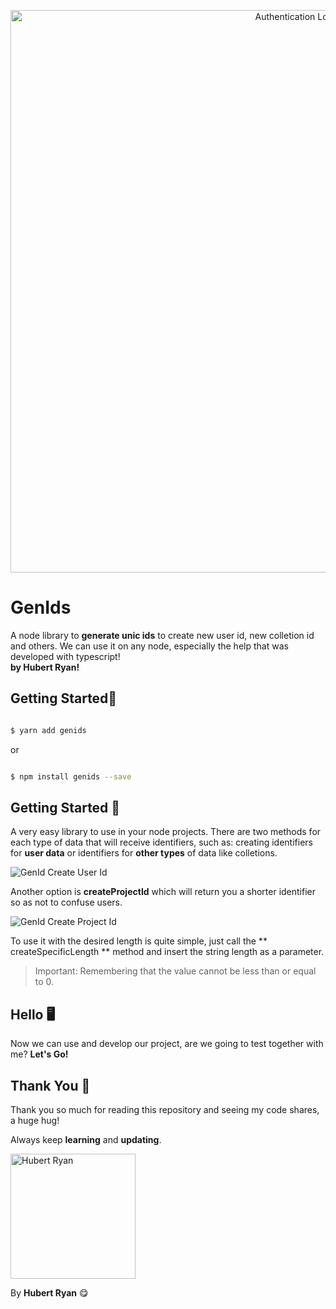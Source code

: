 <p  align="center">
<img  src="https://imgur.com/d1rxZxe.png"  width="900"  title="Authentication Logo">
</p>

# GenIds

A node library to **generate unic ids** to create new user id, new colletion id and others. We can use it on any node, especially the help that was developed with typescript!<br/>**by Hubert Ryan!**

## Getting Started🔌

```sh

$ yarn add genids

```

or

```sh

$ npm install genids --save

```

## Getting Started 🧨

A very easy library to use in your node projects. There are two methods for each type of data that will receive identifiers, such as: creating identifiers for **user data** or identifiers for **other types** of data like colletions.

![GenId Create User Id](https://imgur.com/Ti1nuwU.png)

Another option is **createProjectId** which will return you a shorter identifier so as not to confuse users.

![GenId Create Project Id](https://imgur.com/2ZlC3Dh.png)

To use it with the desired length is quite simple, just call the ** createSpecificLength ** method and insert the string length as a parameter.

> Important: Remembering that the value cannot be less than or equal to 0.

## Hello 🖥

Now we can use and develop our project, are we going to test together with me? **Let's Go!**

## Thank You 🎉

Thank you so much for reading this repository and seeing my code shares, a huge hug!

Always keep **learning** and **updating**.

<p  align="left">

<img  src="https://imgur.com/RIfwVLj.png"  width="200"  title="Hubert Ryan">

</p>

By **Hubert Ryan** 😋

```



```
